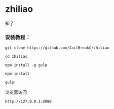 # zhiliao
知了

### 安装教程：

	git clone https://github.com/JailBreakC/zhiliao

	cd zhiliao

	npm install -g gulp
	
	npm install

	gulp

浏览器访问

	http://127.0.0.1:8080